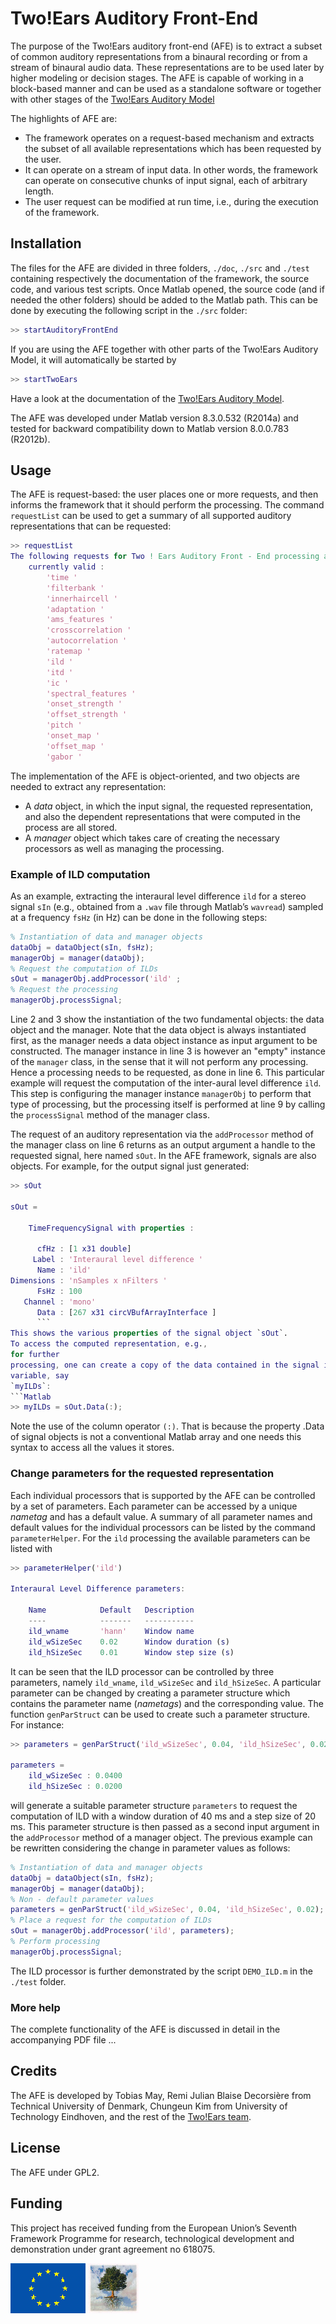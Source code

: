 Two!Ears Auditory Front-End
===========================

The purpose of the Two!Ears auditory front-end (AFE) is to extract a subset of
common auditory representations from a binaural recording or from a stream of
binaural audio data. These representations are to be used later by higher modeling or
decision stages. The AFE is capable of working in a block-based manner and can
be used as a standalone software or together with other stages of the [Two!Ears
Auditory Model](https://github.com/TWOEARS/TwoEars)

The highlights of AFE are:

* The framework operates on a request-based mechanism and extracts the subset of
  all available representations which has been requested by the user.
* It can operate on a stream of input data. In other words, the framework can
  operate on consecutive chunks of input signal, each of arbitrary length.
* The user request can be modified at run time, i.e., during the execution of
  the framework.


## Installation

The files for the AFE are divided in three folders, `./doc`, `./src` and `./test`
containing respectively the documentation of the framework, the source code,
and various test scripts.
Once Matlab opened, the source code (and if needed the other folders) should be
added to the Matlab path. This can be done by executing the following script in
the `./src` folder:
```Matlab
>> startAuditoryFrontEnd
```

If you are using the AFE together with other parts of the Two!Ears Auditory
Model, it will automatically be started by
```Matlab
>> startTwoEars
```
Have a look at the documentation of the [Two!Ears
Auditory Model](https://github.com/TWOEARS/TwoEars).

The AFE was developed under Matlab version 8.3.0.532 (R2014a) and tested for backward
compatibility down to Matlab version 8.0.0.783 (R2012b).


## Usage

The AFE is request-based: the user places one or more requests, and then informs the
framework that it should perform the processing. The command `requestList` can
be used to get a summary of all supported auditory representations that can be
requested:
```Matlab
>> requestList
The following requests for Two ! Ears Auditory Front - End processing are
    currently valid :
        'time '
        'filterbank '
        'innerhaircell '
        'adaptation '
        'ams_features '
        'crosscorrelation '
        'autocorrelation '
        'ratemap '
        'ild '
        'itd '
        'ic '
        'spectral_features '
        'onset_strength '
        'offset_strength '
        'pitch '
        'onset_map '
        'offset_map '
        'gabor '
```

The implementation of the AFE is object-oriented, and two objects are needed to
extract any representation:

* A *data* object, in which the input signal, the requested representation, and
  also the
  dependent representations that were computed in the process are all stored.
* A *manager* object which takes care of creating the necessary processors as well
  as
  managing the processing.

### Example of ILD computation

As an example, extracting the interaural level difference `ild` for a stereo
signal `sIn` (e.g., obtained from a `.wav` file through Matlab’s `wavread`) sampled
at a frequency `fsHz` (in Hz) can be done in the following steps:
```Matlab
% Instantiation of data and manager objects
dataObj = dataObject(sIn, fsHz);
managerObj = manager(dataObj);
% Request the computation of ILDs
sOut = managerObj.addProcessor('ild' ;
% Request the processing
managerObj.processSignal;
```

Line 2 and 3 show the instantiation of the two fundamental objects: the data
object and
the manager. Note that the data object is always instantiated first, as the
manager needs
a data object instance as input argument to be constructed. The manager instance
in line
3 is however an "empty" instance of the `manager` class, in the sense that it will
not perform
any processing. Hence a processing needs to be requested, as done in line 6.
This particular
example will request the computation of the inter-aural level difference `ild`.
This step
is configuring the manager instance `managerObj` to perform that type of
processing, but
the processing itself is performed at line 9 by calling the `processSignal` method
of the
manager class.

The request of an auditory representation via the `addProcessor` method of the
manager
class on line 6 returns as an output argument a handle to the requested signal,
here named
`sOut`. In the AFE framework, signals are also objects. For example, for the
output signal
just generated:
```Matlab
>> sOut

sOut =

    TimeFrequencySignal with properties :

      cfHz : [1 x31 double]
     Label : 'Interaural level difference '
      Name : 'ild'
Dimensions : 'nSamples x nFilters '
      FsHz : 100
   Channel : 'mono'
      Data : [267 x31 circVBufArrayInterface ]
      ```
This shows the various properties of the signal object `sOut`. 
To access the computed representation, e.g.,
for further
processing, one can create a copy of the data contained in the signal into a
variable, say
`myILDs`:
```Matlab
>> myILDs = sOut.Data(:);
```
Note the use of the column operator `(:)`. That is because the property .Data of
signal objects is not a conventional Matlab array and one needs this syntax to
access all the values it stores.

### Change parameters for the requested representation

Each individual processors that is supported by the AFE can be controlled by a
set of
parameters. Each parameter can be accessed by a unique *nametag* and has a default
value.
A summary of all parameter names and default values for the individual
processors can be listed by the command `parameterHelper`.
For the `ild` processing the available parameters can be listed with
```Matlab
>> parameterHelper('ild')

Interaural Level Difference parameters:

    Name            Default   Description
    ----            -------   -----------
    ild_wname       'hann'    Window name
    ild_wSizeSec    0.02      Window duration (s)
    ild_hSizeSec    0.01      Window step size (s)
```

It can be seen that the ILD processor can be controlled by three parameters,
namely
`ild_wname`, `ild_wSizeSec` and `ild_hSizeSec`.
A particular parameter can be changed
by
creating a parameter structure which contains the parameter name (*nametags*) and
the
corresponding value. The function `genParStruct` can be used to create such a
parameter
structure. For instance:
```Matlab
>> parameters = genParStruct('ild_wSizeSec', 0.04, 'ild_hSizeSec', 0.02) ;

parameters =
    ild_wSizeSec : 0.0400
    ild_hSizeSec : 0.0200
```
will generate a suitable parameter structure `parameters` to request the
computation of
ILD with a window duration of 40 ms and a step size of 20 ms. This parameter
structure
is then passed as a second input argument in the `addProcessor` method of a
manager
object. The previous example can be rewritten considering the change in
parameter values
as follows:
```Matlab
% Instantiation of data and manager objects
dataObj = dataObject(sIn, fsHz);
managerObj = manager(dataObj);
% Non - default parameter values
parameters = genParStruct('ild_wSizeSec', 0.04, 'ild_hSizeSec', 0.02);
% Place a request for the computation of ILDs
sOut = managerObj.addProcessor('ild', parameters);
% Perform processing
managerObj.processSignal;
```

The ILD processor is further demonstrated by the script `DEMO_ILD.m` in the
`./test` folder.

### More help

The complete functionality of the AFE is discussed in detail in the accompanying
PDF file ...


## Credits

The AFE is developed by Tobias May, Remi Julian Blaise Decorsière from Technical
University of Denmark, Chungeun Kim from University of Technology Eindhoven, and
the rest of the [Two!Ears team](http://twoears.aipa.tu-berlin.de/team).

## License

The AFE under GPL2.

## Funding

This project has received funding from the European Union’s Seventh Framework
Programme for research, technological development and demonstration under grant
agreement no 618075.

![EU Flag](doc/img/eu-flag.gif) [![Tree](doc/img/tree.jpg)](http://cordis.europa.eu/fet-proactive/)
